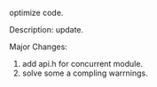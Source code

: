 optimize code.

Description:
update.

Major Changes:
1. add api.h for concurrent module.
2. solve some a compling warrnings.